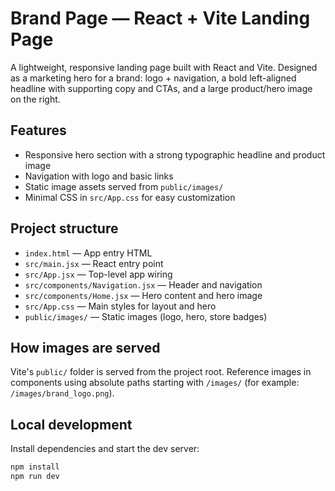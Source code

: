# Brand Page — React + Vite Landing Page

A lightweight, responsive landing page built with React and Vite. Designed as a marketing hero for a brand: logo + navigation, a bold left-aligned headline with supporting copy and CTAs, and a large product/hero image on the right.

## Features

- Responsive hero section with a strong typographic headline and product image
- Navigation with logo and basic links
- Static image assets served from `public/images/`
- Minimal CSS in `src/App.css` for easy customization

## Project structure

- `index.html` — App entry HTML
- `src/main.jsx` — React entry point
- `src/App.jsx` — Top-level app wiring
- `src/components/Navigation.jsx` — Header and navigation
- `src/components/Home.jsx` — Hero content and hero image
- `src/App.css` — Main styles for layout and hero
- `public/images/` — Static images (logo, hero, store badges)

## How images are served

Vite's `public/` folder is served from the project root. Reference images in components using absolute paths starting with `/images/` (for example: `/images/brand_logo.png`).

## Local development

Install dependencies and start the dev server:

```cmd
npm install
npm run dev
